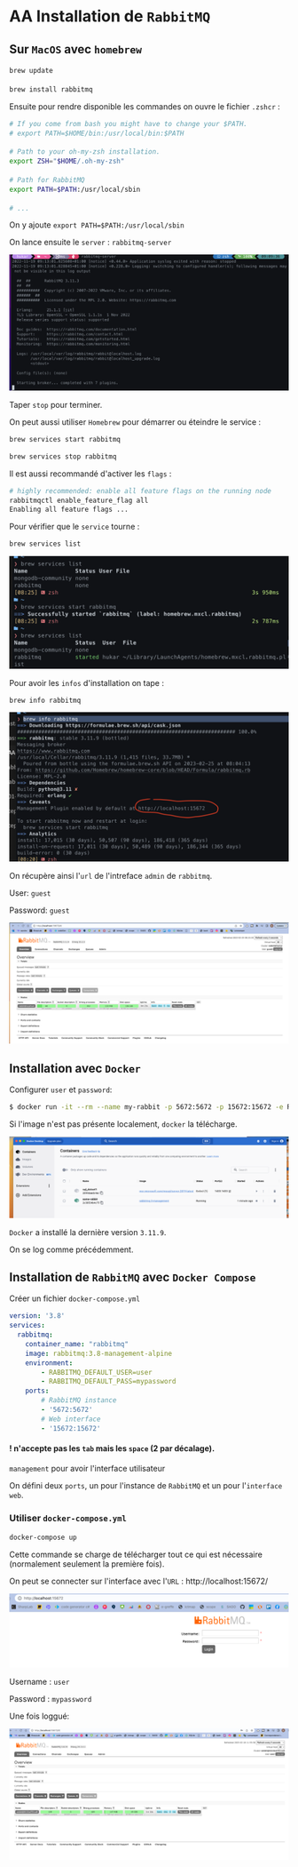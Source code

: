 # AA Installation de `RabbitMQ`



## Sur `MacOS` avec `homebrew`

```bash
brew update

brew install rabbitmq
```

Ensuite pour rendre disponible les commandes on ouvre le fichier `.zshcr` :

```bash
# If you come from bash you might have to change your $PATH.
# export PATH=$HOME/bin:/usr/local/bin:$PATH

# Path to your oh-my-zsh installation.
export ZSH="$HOME/.oh-my-zsh"

# Path for RabbitMQ
export PATH=$PATH:/usr/local/sbin

# ...
```

On y ajoute `export PATH=$PATH:/usr/local/sbin`

On lance ensuite le `server` : `rabbitmq-server`

<img src="assets/start-rabbit-mq-server.png" alt="start-rabbit-mq-server" style="zoom:50%;" />

Taper `stop` pour terminer.

On peut aussi utiliser `Homebrew` pour démarrer ou éteindre le service :

```bash
brew services start rabbitmq
```

```bash
brew services stop rabbitmq
```

Il est aussi recommandé d'activer les `flags` :

```bash
# highly recommended: enable all feature flags on the running node
rabbitmqctl enable_feature_flag all
Enabling all feature flags ...
```

Pour vérifier que le `service` tourne :

```bash
brew services list
```

<img src="assets/show-if-service-is-running.png" alt="show-if-service-is-running" />



Pour avoir les `infos` d'installation on tape :

```bash
brew info rabbitmq
```

<img src="assets/rabbit-mq-manager-url.png" alt="rabbit-mq-manager-url" />

On récupère ainsi l'`url` de l'intreface `admin` de `rabbitmq`.

User: `guest`

Password: `guest`

<img src="assets/rabbit-mq-intreface-admin-management.png" alt="rabbit-mq-intreface-admin-management" />



## Installation avec `Docker`

Configurer `user` et `password`:

```bash
$ docker run -it --rm --name my-rabbit -p 5672:5672 -p 15672:15672 -e RABBITMQ_DEFAULT_USER=hukar -e RABBITMQ_DEFAULT_PASS=huk@r99_ rabbitmq:3.11-management
```

Si l'image n'est pas présente localement, `docker` la télécharge.

<img src="assets/docker-image-rabbit-mq-running.png" alt="docker-image-rabbit-mq-running" />

`Docker` a installé la dernière version `3.11.9`.

On se log comme précédemment.



## Installation de `RabbitMQ` avec `Docker Compose`

Créer un fichier `docker-compose.yml`

```yml
version: '3.8'
services:
  rabbitmq:
  	container_name: "rabbitmq"
  	image: rabbitmq:3.8-management-alpine
  	environment:
  		- RABBITMQ_DEFAULT_USER=user
  		- RABBITMQ_DEFAULT_PASS=mypassword
  	ports:
  		# RabbitMQ instance
  		- '5672:5672'
  		# Web interface
  		- '15672:15672'
```

#### ! n'accepte pas les `tab` mais les `space` (2 par décalage).

 `management` pour avoir l'interface utilisateur

On défini deux `ports`, un pour l'instance de `RabbitMQ` et un pour l'`interface web`.



### Utiliser `docker-compose.yml`

```bash
docker-compose up
```

Cette commande se charge de télécharger tout ce qui est nécessaire (normalement seulement la première fois).

On peut se connecter sur l'interface avec l'`URL` : http://localhost:15672/

<img src="assets/connect-to%20rabbitmq-interface.png" alt="connect-to rabbitmq-interface" />

Username : `user`

Password : `mypassword`

Une fois loggué:

<img src="assets/rabbitmq-user-interface-cool.png" alt="rabbitmq-user-interface-cool" />





















